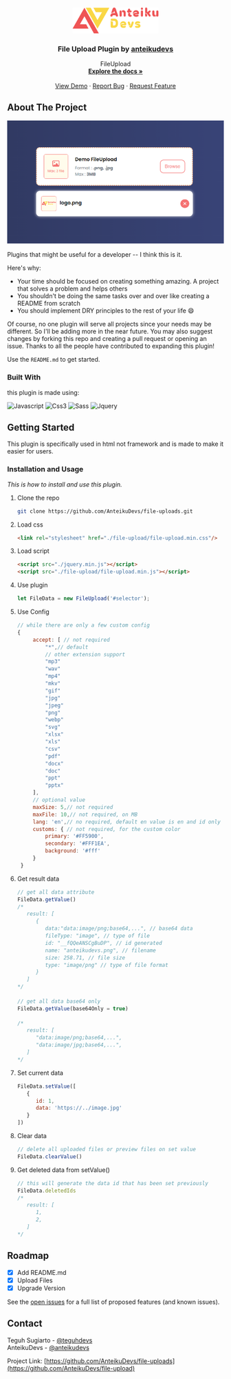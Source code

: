 
<!-- PROJECT LOGO -->
<br />
<div align="center">
  <a href="https://github.com/AnteikuDevs/file-upload">
    <img src="src/logo.png" alt="Logo" width="200">
  </a>

  <h3 align="center">File Upload Plugin by <a href="https://github.com/AnteikuDevs">anteikudevs</a></h3>

  <p align="center">
    FileUpload
    <br />
    <a href="#getting-started"><strong>Explore the docs »</strong></a>
    <br />
    <br />
    <a href="https://anteikudevs.github.io/file-upload/demo/index.html">View Demo</a>
    ·
    <a href="https://github.com/AnteikuDevs/file-upload/issues">Report Bug</a>
    ·
    <a href="https://github.com/AnteikuDevs/file-upload/issues">Request Feature</a>
  </p>
</div>

<!-- ABOUT THE PROJECT -->
## About The Project

[![Preview][product-screenshot]](https://example.com)

Plugins that might be useful for a developer -- I think this is it.

Here's why:
* Your time should be focused on creating something amazing. A project that solves a problem and helps others
* You shouldn't be doing the same tasks over and over like creating a README from scratch
* You should implement DRY principles to the rest of your life :smile:

Of course, no one plugin will serve all projects since your needs may be different. So I'll be adding more in the near future. You may also suggest changes by forking this repo and creating a pull request or opening an issue. Thanks to all the people have contributed to expanding this plugin!

Use the `README.md` to get started.



### Built With

this plugin is made using:

![Javascript][javascript.com]
![Css3][css3.com]
![Sass][sass-lang.com]
![Jquery][jquery.com]



<!-- GETTING STARTED -->
## Getting Started

This plugin is specifically used in html not framework and is made to make it easier for users.<br>

### Installation and Usage

_This is how to install and use this plugin._

1. Clone the repo

   ```sh
   git clone https://github.com/AnteikuDevs/file-uploads.git
   ```
2. Load css

   ```html
   <link rel="stylesheet" href="./file-upload/file-upload.min.css"/>
   ```
2. Load script

   ```html
   <script src="./jquery.min.js"></script>
   <script src="./file-upload/file-upload.min.js"></script>
   ```
3. Use plugin

   ```js
   let FileData = new FileUpload('#selector');
   ```
4. Use Config

   ```js
   // while there are only a few custom config
   {
        accept: [ // not required
            "*",// default
            // other extension support
            "mp3"
            "wav"
            "mp4"
            "mkv"
            "gif"
            "jpg"
            "jpeg"
            "png"
            "webp"
            "svg"
            "xlsx"
            "xls"
            "csv"
            "pdf"
            "docx"
            "doc"
            "ppt"
            "pptx"
        ],
        // optional value
        maxSize: 5,// not required
        maxFile: 10,// not required, on MB
        lang: 'en',// no required, default en value is en and id only
        customs: { // not required, for the custom color
            primary: '#FF5900',
            secondary: '#FFF1EA',
            background: '#fff'
        }
    }
   ```
5. Get result data

   ```js
   // get all data attribute
   FileData.getValue()
   /*
      result: [
         {
            data:"data:image/png;base64,...", // base64 data
            fileType: "image", // type of file
            id: "__fQQeANSCgBuDP", // id generated
            name: "anteikudevs.png", // filename
            size: 258.71, // file size
            type: "image/png" // type of file format
         }
      ]
   */

   // get all data base64 only
   FileData.getValue(base64Only = true)
   
   /*
      result: [
         "data:image/png;base64,...",
         "data:image/jpg;base64,...",
      ]
   */
   ```
   
6. Set current data

   ```js
   FileData.setValue([
      {
         id: 1,
         data: 'https://../image.jpg'
      }
   ])
   ```
7. Clear data

   ```js
   // delete all uploaded files or preview files on set value
   FileData.clearValue()
   ```
8. Get deleted data from setValue()

   ```js
   // this will generate the data id that has been set previously
   FileData.deletedIds
   /*
      result: [
         1,
         2,
      ]
   */
   ```


<!-- ROADMAP -->
## Roadmap

- [x] Add README.md
- [x] Upload Files
- [x] Upgrade Version

See the [open issues](https://github.com/AnteikuDevs/file-upload/issues) for a full list of proposed features (and known issues).

<!-- CONTACT -->
## Contact

Teguh Sugiarto - [@teguhdevs](https://instagram.com/teguhdevs) <br>
AnteikuDevs - [@anteikudevs](https://instagram.com/anteikudevs)

Project Link: [https://github.com/AnteikuDevs/file-uploads](https://github.com/AnteikuDevs/file-upload)


[product-screenshot]: src/preview.png
[javascript.com]: https://img.shields.io/badge/javascript-f7df1e?style=for-the-badge&logo=javascript&logoColor=black
[css3.com]: https://img.shields.io/badge/css-2299F8?style=for-the-badge&logo=css3&logoColor=white
[sass-lang.com]: https://img.shields.io/badge/sass-D989B2?style=for-the-badge&logo=sass&logoColor=white
[jquery.com]: https://img.shields.io/badge/jquery-1161A0?style=for-the-badge&logo=jquery&logoColor=white